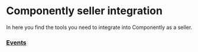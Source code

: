 # Componently seller integration

In here you find the tools you need to integrate into Componently as a seller.

### [Events](events)
